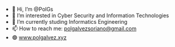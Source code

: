 - 👋 Hi, I’m @PolGs
- 👀 I’m interested in Cyber Security and Information Technologies
- 🌱 I’m currently studing Informatics Engineering
- 📫 How to reach me: polgalvezsoriano@gmail.com
- 🟢 www.polgalvez.xyz
<!---
PolGs/PolGs is a ✨ special ✨ repository because its `README.md` (this file) appears on your GitHub profile.
You can click the Preview link to take a look at your changes.
--->
